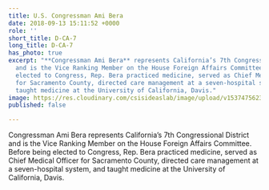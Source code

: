 ```yaml
---
title: U.S. Congressman Ami Bera
date: 2018-09-13 15:11:52 +0000
role: ''
short_title: D-CA-7
long_title: D-CA-7
has_photo: true
excerpt: "**Congressman Ami Bera** represents California’s 7th Congressional District
  and is the Vice Ranking Member on the House Foreign Affairs Committee. Before being
  elected to Congress, Rep. Bera practiced medicine, served as Chief Medical Officer
  for Sacramento County, directed care management at a seven-hospital system, and
  taught medicine at the University of California, Davis."
image: https://res.cloudinary.com/csisideaslab/image/upload/v1537475623/health-commission/Bera_Ami.jpg
published: false

---
```

Congressman Ami Bera represents California’s 7th Congressional District and is the Vice Ranking Member on the House Foreign Affairs Committee. Before being elected to Congress, Rep. Bera practiced medicine, served as Chief Medical Officer for Sacramento County, directed care management at a seven-hospital system, and taught medicine at the University of California, Davis.